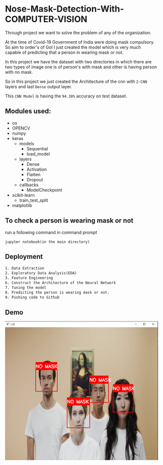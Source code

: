 # Nose-Mask-Detection-With-COMPUTER-VISION

Through project we want to solve the problem of any of the organization. 

At the time of Covid-19 Government of India were doing mask compulsory. So aim to order's of GoI I just created the model which is very much capable of predicting that a person in wearing mask or not.

In this project we have the dataset with two directories in which there are two types of image one is of person's with mask and other is having person with no mask.

So in this project we just created the Architecture of the cnn with `2-CNN` layers and last `Dense` output layer.

This `CNN Model` is having the `94.38%` accuracy on test dataset.

## Modules used:
* os
* OPENCV
* numpy
* keras
    * models
        * Sequential
        * load_model
    * layers
        * Dense
        * Activation
        * Flatten
        * Dropout
    * callbacks
        * ModelCheckpoint
* scikit-learn
    * train_test_split
* matplotlib

## To check a person is wearing mask or not
run a following command in command prompt
```
jupyter notebook(in the main directory)
```
## Deployment
```
1. Data Extraction
2. Exploratory Data Analysis(EDA)
3. Feature Engineering
6. Construct the Architecture of the Neural Network
7. Tuning the model
8. Predicting the person is wearing mask or not.
9. Pushing code to Github
```


## Demo

![App Screenshot](https://raw.githubusercontent.com/Franky-Saxena/Nose-Mask-Detection-With-COMPUTER-VISION/main/Untitled1.png)
